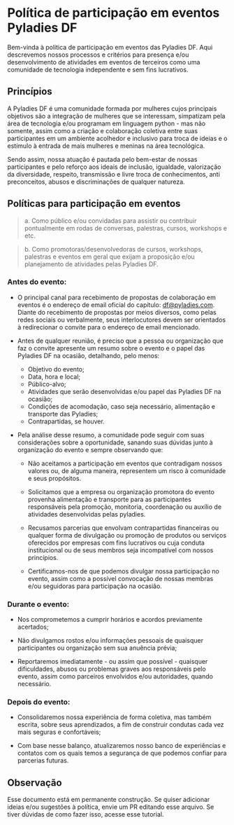 # Política de participação em eventos Pyladies DF

Bem-vinda à política de participação em eventos das Pyladies DF. Aqui descrevemos nossos processos e critérios para presença e/ou desenvolvimento de atividades em eventos de terceiros como uma comunidade de tecnologia independente e sem fins lucrativos. 

## Princípios

A Pyladies DF é uma comunidade formada por mulheres cujos principais objetivos são a integração de mulheres que se interessam, simpatizam pela área de tecnologia e/ou programam em linguagem python - mas não somente, assim como a criação e colaboração coletiva entre suas participantes em um ambiente acolhedor e inclusivo para troca de ideias e o estímulo à entrada de mais mulheres e meninas na área tecnológica.

Sendo assim, nossa atuação é pautada pelo bem-estar de nossas participantes e pelo reforço aos ideais de inclusão, igualdade, valorização da diversidade, respeito, transmissão e livre troca de conhecimentos, anti preconceitos, abusos e discriminações de qualquer natureza.

## Políticas para participação em eventos

> a. Como público e/ou convidadas para assistir ou contribuir pontualmente em rodas de conversas, palestras, cursos, workshops e etc. 

> b. Como promotoras/desenvolvedoras de cursos, workshops, palestras e eventos em geral que exijam a proposição e/ou planejamento de atividades pelas Pyladies DF.

### Antes do evento:

- O principal canal para recebimento de propostas de colaboração em eventos é o endereço de email oficial do capítulo: df@pyladies.com. Diante do recebimento de propostas por meios diversos, como pelas redes sociais ou verbalmente, seus interlocutores devem ser orientados à redirecionar o convite para o endereço de email mencionado.

- Antes de qualquer reunião, é preciso que a pessoa ou organização que faz o convite apresente um resumo sobre o evento e o papel das Pyladies DF na ocasião, detalhando, pelo menos:

    - Objetivo do evento;
    - Data, hora e local;
    - Público-alvo;
    - Atividades que serão desenvolvidas e/ou papel das Pyladies DF na ocasião;
    - Condições de acomodação, caso seja necessário, alimentação e transporte das Pyladies;
    - Contrapartidas, se houver.

- Pela análise desse resumo, a comunidade pode seguir com suas considerações sobre a oportunidade, sanando suas dúvidas junto à organização do evento e sempre observando que:

    - Não aceitamos a participação em eventos que contradigam nossos valores ou, de alguma maneira, representem um risco à comunidade e seus propósitos.

    - Solicitamos que a empresa ou organização promotora do evento provenha alimentação e transporte para as participantes responsáveis pela promoção, monitoria, coordenação ou auxílio de atividades desenvolvidas pelas pyladies.

    - Recusamos parcerias que envolvam contrapartidas financeiras ou qualquer forma de divulgação ou promoção de produtos ou serviços oferecidos por empresas com fins lucrativos ou cuja conduta institucional ou de seus membros seja incompatível com nossos princípios.

    - Certificamos-nos de que podemos divulgar nossa participação no evento, assim como a possível convocação de nossas membras e/ou seguidoras para participação na ocasião.

### Durante o evento:

- Nos comprometemos a cumprir horários e acordos previamente acertados;

- Não divulgamos rostos e/ou informações pessoais de quaisquer participantes ou organização sem sua anuência prévia;

- Reportaremos imediatamente - ou assim que possível - quaisquer dificuldades, abusos ou problemas graves aos responsáveis pelo evento, assim como parceiros envolvidos e/ou autoridades, quando necessário.

### Depois do evento:

- Consolidaremos nossa experiência de forma coletiva, mas também escrita, sobre seus aprendizados, a fim de construir condutas cada vez mais seguras e confortáveis;

- Com base nesse balanço, atualizaremos nosso banco de experiências e contatos com os quais temos a segurança de que podemos confiar para parcerias futuras.

## Observação

Esse documento está em permanente construção. Se quiser adicionar ideias e/ou sugestões à política, envie um PR editando esse arquivo. Se tiver dúvidas de como fazer isso, acesse esse tutorial.
